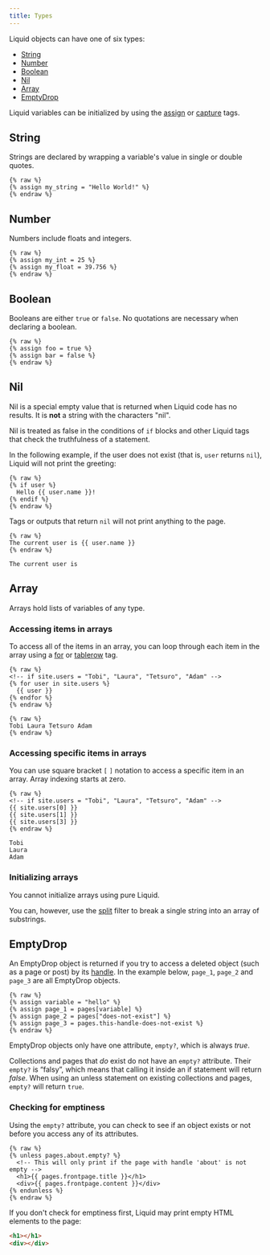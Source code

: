 ```yaml
---
title: Types
---
```


Liquid objects can have one of six types:

- [String](#string)
- [Number](#number)
- [Boolean](#boolean)
- [Nil](#nil)
- [Array](#array)
- [EmptyDrop](#emptydrop)

Liquid variables can be initialized by using the [assign](/tags/#assign) or [capture](/tags/#capture) tags.

## String

Strings are declared by wrapping a variable's value in single or double quotes.

```liquid
{% raw %}
{% assign my_string = "Hello World!" %}
{% endraw %}
```

## Number

Numbers include floats and integers.

```liquid
{% raw %}
{% assign my_int = 25 %}
{% assign my_float = 39.756 %}
{% endraw %}
```

## Boolean

Booleans are either `true` or `false`. No quotations are necessary when declaring a boolean.

```liquid
{% raw %}
{% assign foo = true %}
{% assign bar = false %}
{% endraw %}
```

## Nil

Nil is a special empty value that is returned when Liquid code has no results. It is **not** a string with the characters "nil".

Nil is treated as false in the conditions of `if` blocks and other Liquid tags that check the truthfulness of a statement.

In the following example, if the user does not exist (that is, `user` returns `nil`), Liquid will not print the greeting:

```liquid
{% raw %}
{% if user %}
  Hello {{ user.name }}!
{% endif %}
{% endraw %}
```

Tags or outputs that return `nil` will not print anything to the page.

```liquid
{% raw %}
The current user is {{ user.name }}
{% endraw %}
```

```text
The current user is
```

## Array

Arrays hold lists of variables of any type.

### Accessing items in arrays

To access all of the items in an array, you can loop through each item in the array using a [for](/tags/#for) or [tablerow](/tags/#tablerow) tag.

```liquid
{% raw %}
<!-- if site.users = "Tobi", "Laura", "Tetsuro", "Adam" -->
{% for user in site.users %}
  {{ user }}
{% endfor %}
{% endraw %}
```

```text
{% raw %}
Tobi Laura Tetsuro Adam
{% endraw %}
```

### Accessing specific items in arrays

You can use square bracket `[` `]` notation to access a specific item in an array. Array indexing starts at zero.

```liquid
{% raw %}
<!-- if site.users = "Tobi", "Laura", "Tetsuro", "Adam" -->
{{ site.users[0] }}
{{ site.users[1] }}
{{ site.users[3] }}
{% endraw %}
```

```text
Tobi
Laura
Adam
```

### Initializing arrays

You cannot initialize arrays using pure Liquid.

You can, however, use the [split](/filters/#split) filter to break a single string into an array of substrings.

## EmptyDrop

An EmptyDrop object is returned if you try to access a deleted object (such as a page or post) by its [handle](/basics/#Handles). In the example below, `page_1`, `page_2` and `page_3` are all EmptyDrop objects.

```liquid
{% raw %}
{% assign variable = "hello" %}
{% assign page_1 = pages[variable] %}
{% assign page_2 = pages["does-not-exist"] %}
{% assign page_3 = pages.this-handle-does-not-exist %}
{% endraw %}
```

EmptyDrop objects only have one attribute, `empty?`, which is always *true*.

Collections and pages that *do* exist do not have an `empty?` attribute. Their `empty?` is “falsy”, which means that calling it inside an if statement will return *false*. When using an  unless statement on existing collections and pages, `empty?` will return `true`.

### Checking for emptiness

Using the `empty?` attribute, you can check to see if an object exists or not before you access any of its attributes.

```liquid
{% raw %}
{% unless pages.about.empty? %}
  <!-- This will only print if the page with handle 'about' is not empty -->
  <h1>{{ pages.frontpage.title }}</h1>
  <div>{{ pages.frontpage.content }}</div>
{% endunless %}
{% endraw %}
```

If you don't check for emptiness first, Liquid may print empty HTML elements to the page:

```html
<h1></h1>
<div></div>
```
